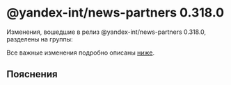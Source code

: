 # @yandex-int/news-partners 0.318.0

<!-- ЧЕЛОВЕЧЕСКОЕ ВСТУПЛЕНИЕ -->

Изменения, вошедшие в релиз @yandex-int/news-partners 0.318.0, разделены на группы:

Все важные изменения подробно описаны [ниже](#Пояснения).

## Пояснения

